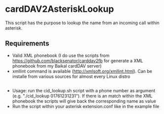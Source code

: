 # cardDAV2AsteriskLookup

This script has the purpose to lookup the name from an incoming call within asterisk.

## Requirements
* Valid XML phonebook (I do use the scripts from https://github.com/blacksenator/carddav2fb for generate a XML phonebook from my Baikal cardDAV server)
* xmllint command is available (http://xmlsoft.org/xmllint.html). Can be installe from various sources for almost every Linux distro

##
* Usage: run the cid_lookup.sh script with a phone number as argument (e.g. "./cid_lookup 01761231231"). If there is an match within the XML phonebook the scripts will give back the corresponding name as value
* Run the script within your asterisk extension.conf like in the example file
